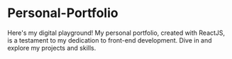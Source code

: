 # Personal-Portfolio
Here's my digital playground! My personal portfolio, created with ReactJS, is a testament to my dedication to front-end development. Dive in and explore my projects and skills.

